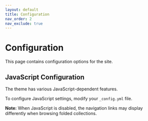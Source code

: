 ```yaml
---
layout: default
title: Configuration
nav_order: 2
nav_exclude: true
---
```


# Configuration

This page contains configuration options for the site.

## JavaScript Configuration

The theme has various JavaScript-dependent features.

To configure JavaScript settings, modify your `_config.yml` file.

<a name="fn:js-disabled"></a>
**Note:** When JavaScript is disabled, the navigation links may display differently when browsing folded collections. 
